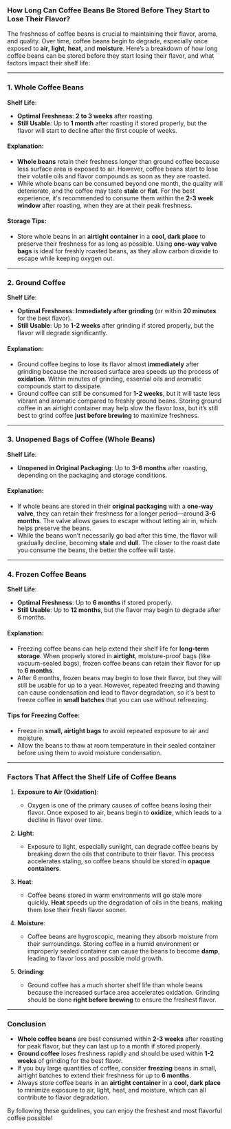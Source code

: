 ### How Long Can Coffee Beans Be Stored Before They Start to Lose Their Flavor?

The freshness of coffee beans is crucial to maintaining their flavor, aroma, and quality. Over time, coffee beans begin to degrade, especially once exposed to **air**, **light**, **heat**, and **moisture**. Here’s a breakdown of how long coffee beans can be stored before they start losing their flavor, and what factors impact their shelf life:

---

### 1. **Whole Coffee Beans**

**Shelf Life**:
- **Optimal Freshness**: **2 to 3 weeks** after roasting.
- **Still Usable**: Up to **1 month** after roasting if stored properly, but the flavor will start to decline after the first couple of weeks.

#### Explanation:
- **Whole beans** retain their freshness longer than ground coffee because less surface area is exposed to air. However, coffee beans start to lose their volatile oils and flavor compounds as soon as they are roasted.
- While whole beans can be consumed beyond one month, the quality will deteriorate, and the coffee may taste **stale** or **flat**. For the best experience, it's recommended to consume them within the **2-3 week window** after roasting, when they are at their peak freshness.

#### Storage Tips:
- Store whole beans in an **airtight container** in a **cool, dark place** to preserve their freshness for as long as possible. Using **one-way valve bags** is ideal for freshly roasted beans, as they allow carbon dioxide to escape while keeping oxygen out.

---

### 2. **Ground Coffee**

**Shelf Life**:
- **Optimal Freshness**: **Immediately after grinding** (or within **20 minutes** for the best flavor).
- **Still Usable**: Up to **1-2 weeks** after grinding if stored properly, but the flavor will degrade significantly.

#### Explanation:
- Ground coffee begins to lose its flavor almost **immediately** after grinding because the increased surface area speeds up the process of **oxidation**. Within minutes of grinding, essential oils and aromatic compounds start to dissipate.
- Ground coffee can still be consumed for **1-2 weeks**, but it will taste less vibrant and aromatic compared to freshly ground beans. Storing ground coffee in an airtight container may help slow the flavor loss, but it’s still best to grind coffee **just before brewing** to maximize freshness.

---

### 3. **Unopened Bags of Coffee (Whole Beans)**

**Shelf Life**:
- **Unopened in Original Packaging**: Up to **3-6 months** after roasting, depending on the packaging and storage conditions.

#### Explanation:
- If whole beans are stored in their **original packaging** with a **one-way valve**, they can retain their freshness for a longer period—around **3-6 months**. The valve allows gases to escape without letting air in, which helps preserve the beans.
- While the beans won’t necessarily go bad after this time, the flavor will gradually decline, becoming **stale** and **dull**. The closer to the roast date you consume the beans, the better the coffee will taste.

---

### 4. **Frozen Coffee Beans**

**Shelf Life**:
- **Optimal Freshness**: Up to **6 months** if stored properly.
- **Still Usable**: Up to **12 months**, but the flavor may begin to degrade after 6 months.

#### Explanation:
- Freezing coffee beans can help extend their shelf life for **long-term storage**. When properly stored in **airtight**, moisture-proof bags (like vacuum-sealed bags), frozen coffee beans can retain their flavor for up to **6 months**.
- After 6 months, frozen beans may begin to lose their flavor, but they will still be usable for up to a year. However, repeated freezing and thawing can cause condensation and lead to flavor degradation, so it's best to freeze coffee in **small batches** that you can use without refreezing.

#### Tips for Freezing Coffee:
- Freeze in **small, airtight bags** to avoid repeated exposure to air and moisture.
- Allow the beans to thaw at room temperature in their sealed container before using them to avoid moisture condensation.

---

### Factors That Affect the Shelf Life of Coffee Beans

1. **Exposure to Air (Oxidation)**:
   - Oxygen is one of the primary causes of coffee beans losing their flavor. Once exposed to air, beans begin to **oxidize**, which leads to a decline in flavor over time.
   
2. **Light**:
   - Exposure to light, especially sunlight, can degrade coffee beans by breaking down the oils that contribute to their flavor. This process accelerates staling, so coffee beans should be stored in **opaque containers**.

3. **Heat**:
   - Coffee beans stored in warm environments will go stale more quickly. **Heat** speeds up the degradation of oils in the beans, making them lose their fresh flavor sooner.

4. **Moisture**:
   - Coffee beans are hygroscopic, meaning they absorb moisture from their surroundings. Storing coffee in a humid environment or improperly sealed container can cause the beans to become **damp**, leading to flavor loss and possible mold growth.

5. **Grinding**:
   - Ground coffee has a much shorter shelf life than whole beans because the increased surface area accelerates oxidation. Grinding should be done **right before brewing** to ensure the freshest flavor.

---

### Conclusion

- **Whole coffee beans** are best consumed within **2-3 weeks** after roasting for peak flavor, but they can last up to a month if stored properly.
- **Ground coffee** loses freshness rapidly and should be used within **1-2 weeks** of grinding for the best flavor.
- If you buy large quantities of coffee, consider **freezing** beans in small, airtight batches to extend their freshness for up to **6 months**.
- Always store coffee beans in an **airtight container** in a **cool, dark place** to minimize exposure to air, light, heat, and moisture, which can all contribute to flavor degradation.

By following these guidelines, you can enjoy the freshest and most flavorful coffee possible!